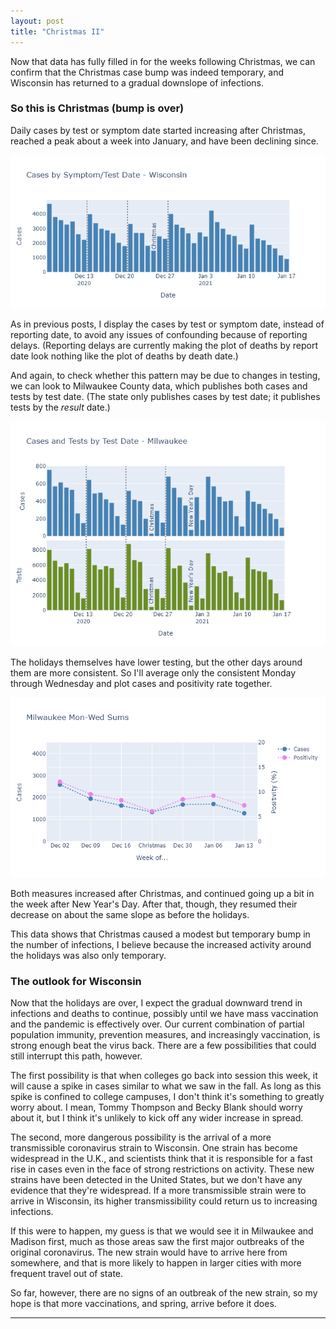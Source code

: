 ```yaml
---
layout: post
title: "Christmas II"
---
```


Now that data has fully filled in for the weeks following Christmas, we can confirm that the Christmas case bump was indeed temporary, and Wisconsin has returned to a gradual downslope of infections.

### So this is Christmas (bump is over)
Daily cases by test or symptom date started increasing after Christmas, reached a peak about a week into January, and have been declining since.

![Wisconsin cases by test date](../assets/Christmas2-WI.png)

As in previous posts, I display the cases by test or symptom date, instead of reporting date, to avoid any issues of confounding because of reporting delays. (Reporting delays are currently making the plot of deaths by report date look nothing like the plot of deaths by death date.)

And again, to check whether this pattern may be due to changes in testing, we can look to Milwaukee County data, which publishes both cases and tests by test date. (The state only publishes cases by test date; it publishes tests by the *result* date.)

![Milwaukee cases and tests](../assets/Christmas2-Milwaukee.png)

The holidays themselves have lower testing, but the other days around them are more consistent. So I'll average only the consistent Monday through Wednesday and plot cases and positivity rate together.

![Cases/Positivity Mon-Wed](../assets/Christmas2-MonWed-Milwaukee.png)

Both measures increased after Christmas, and continued going up a bit in the week after New Year's Day. After that, though, they resumed their decrease on about the same slope as before the holidays.

This data shows that Christmas caused a modest but temporary bump in the number of infections, I believe because the increased activity around the holidays was also only temporary.

### The outlook for Wisconsin
Now that the holidays are over, I expect the gradual downward trend in infections and deaths to continue, possibly until we have mass vaccination and the pandemic is effectively over. Our current combination of partial population immunity, prevention measures, and increasingly vaccination, is strong enough beat the virus back.  There are a few possibilities that could still interrupt this path, however. 
 
The first possibility is that when colleges go back into session this week, it will cause a spike in cases similar to what we saw in the fall. As long as this spike is confined to college campuses, I don't think it's something to greatly worry about. I mean, Tommy Thompson and Becky Blank should worry about it, but I think it's unlikely to kick off any wider increase in spread.
 
The second, more dangerous possibility is the arrival of a more transmissible coronavirus strain to Wisconsin. One strain has become widespread in the U.K., and scientists think that it is responsible for a fast rise in cases even in the face of strong restrictions on activity. These new strains have been detected in the United States, but we don't have any evidence that they're widespread. If a more transmissible strain were to arrive in Wisconsin, its higher transmissibility could return us to increasing infections. 

If this were to happen, my guess is that we would see it in Milwaukee and Madison first, much as those areas saw the first major outbreaks of the original coronavirus. The new strain would have to arrive here from somewhere, and that is more likely to happen in larger cities with more frequent travel out of state.

So far, however, there are no signs of an outbreak of the new strain, so my hope is that more vaccinations, and spring, arrive before it does.




---
